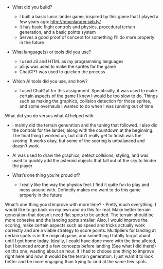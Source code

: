 - What did you build?
    - I built a basic lunar lander game, inspired by this game that I played a few years ago: http://moonlander.seb.ly/
    - It has basic flight controls and physics, procedural terrain generation, and a basic points system
    - Serves a good proof of concept for something I'll do more properly in the future
      
- What language(s) or tools did you use?
    - I used JS and HTML as my programming languages
    - p5.js was used to make the sprites for the game
    - ChatGPT was used to quicken the process
      
- Which AI tools did you use, and how?
    - I used ChatGpt for this assignment. Specifically, it was used to make certain aspects of the game I knew I would be too slow to do.
      Things such as making the graphics, collision detection for those sprites, and some overhauls I wanted to do when I was running out of time
      
What did you do versus what AI helped with
   - I mainly did the terrain generation and the tuning that followed. I also did the controls for the lander, along with the countdown at the beginning.
     The final thing I worked on, but didn't really get to finish was the scoring. It works okay, but some of the scoring is unbalanced and doesn't work.
   - AI was used to draw the graphics, detect collsions, styling, and was used to quickly add the asteroid objects that fall out of the sky to hinder the player
     
- What’s one thing you’re proud of?
    - I really like the way the physics feel. I find it quite fun to play and mess around with. Definetly makes me want to do this game properly in the future
    
What’s one thing you’d improve with more time?
    - Pretty much everything. I would like to go back on my own and do this for real. Make better terrain generation that doesn't need flat spots to be added.
      The terrain should be more cohesive and the landing spots smaller. Also, I would improve the scoring, make certain aspects such as speed and tricks actually work 
      correctly and are a viable strategy to score points. Multipliers for landing at certain spots is in the original game, and something I totally forgot about until I got
      home today. Ideally, I could have done more with the time alloted, but I bounced around a few concepts before landing (See what I did there!) on this one, wasting
      about an hour. If I had to choose one thing to improve right here and now, it would be the terrain generation. I just want it to look better and be more engaging than
      trying to land at the same few spots.
